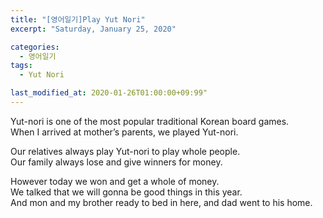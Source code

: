 ```yaml
---
title: "[영어일기]Play Yut Nori"
excerpt: "Saturday, January 25, 2020"

categories:
  - 영어일기
tags:
  - Yut Nori

last_modified_at: 2020-01-26T01:00:00+09:99"
---
```

Yut-nori is one of the most popular traditional Korean board games.  
When I arrived at mother’s parents, we played Yut-nori.  

Our relatives always play Yut-nori to play whole people.  
Our family always lose and give winners for money.  

However today we won and get a whole of money.  
We talked that we will gonna be good things in this year.  
And mon and my brother ready to bed in here, and dad went to his home.  

